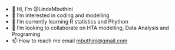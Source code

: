 - 👋 Hi, I’m @LindaMbuthini
- 👀 I’m interested in coding and modelling
- 🌱 I’m currently learning R statistics and Phython
- 💞️ I’m looking to collaborate on HTA modelling, Data Analysis and Programing
- 📫 How to reach me email mbuthini@gmail.com

<!---
LindaMbuthini/LindaMbuthini is a ✨ special ✨ repository because its `README.md` (this file) appears on your GitHub profile.
You can click the Preview link to take a look at your changes.
--->
